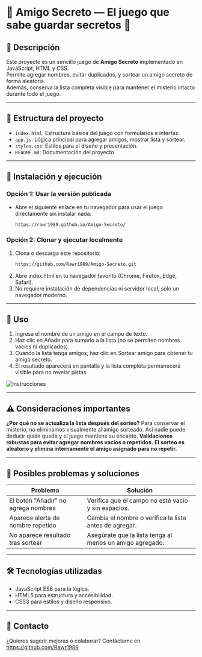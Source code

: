 # 🎉 Amigo Secreto — El juego que sabe guardar secretos 🤫

## 📖 Descripción

Este proyecto es un sencillo juego de **Amigo Secreto** implementado en JavaScript, HTML y CSS.  
Permite agregar nombres, evitar duplicados, y sortear un amigo secreto de forma aleatoria.  
Además, conserva la lista completa visible para mantener el misterio intacto durante todo el juego.

---

## 🧩 Estructura del proyecto

- `index.html`: Estructura básica del juego con formularios e interfaz.  
- `app.js`: Lógica principal para agregar amigos, mostrar lista y sortear.  
- `styles.css`: Estilos para el diseño y presentación.  
- `README.md`: Documentación del proyecto

---

## 🚀 Instalación y ejecución

### Opción 1: Usar la versión publicada

- Abre el siguiente enlace en tu navegador para usar el juego directamente sin instalar nada: 
   ```bash
   https://rawr1989.github.io/Amigo-Secreto/

### Opción 2: Clonar y ejecutar localmente

1. Clona o descarga este repositorio:  
   ```bash
   https://github.com/Rawr1989/Amigo-Secreto.git
2. Abre index.html en tu navegador favorito (Chrome, Firefox, Edge, Safari).
3. No requiere instalación de dependencias ni servidor local, solo un navegador moderno.

---

## 🎯 Uso

1. Ingresa el nombre de un amigo en el campo de texto.
2. Haz clic en Añadir para sumarlo a la lista (no se permiten nombres vacíos ni duplicados).
3. Cuando la lista tenga amigos, haz clic en Sortear amigo para obtener tu amigo secreto.
4. El resultado aparecerá en pantalla y la lista completa permanecerá visible para no revelar pistas.

![Instrucciones](assets/Instrucciones.gif)

---

## ⚠️ Consideraciones importantes
**¿Por qué no se actualiza la lista después del sorteo?** 
Para conservar el misterio, no eliminamos visualmente al amigo sorteado.
Así nadie puede deducir quién queda y el juego mantiene su encanto.
**Validaciones robustas para evitar agregar nombres vacíos o repetidos.**
**El sorteo es aleatorio y elimina internamente el amigo asignado para no repetir.**

---

## 🔧 Posibles problemas y soluciones

| Problema                            | Solución                                                 |
| ----------------------------------- | -------------------------------------------------------- |
| El botón "Añadir" no agrega nombres | Verifica que el campo no esté vacío y sin espacios.      |
| Aparece alerta de nombre repetido   | Cambia el nombre o verifica la lista antes de agregar.   |
| No aparece resultado tras sortear   | Asegúrate que la lista tenga al menos un amigo agregado. |

---

## 🛠 Tecnologías utilizadas
* JavaScript ES6 para la lógica.
* HTML5 para estructura y accesibilidad.
* CSS3 para estilos y diseño responsivo.

---

## 👋 Contacto
¿Quieres sugerir mejoras o colaborar?
Contáctame en https://github.com/Rawr1989
